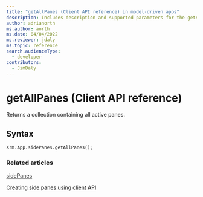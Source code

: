 ```yaml
---
title: "getAllPanes (Client API reference) in model-driven apps"
description: Includes description and supported parameters for the getAllPanes method.
author: adrianorth
ms.author: aorth
ms.date: 04/04/2022
ms.reviewer: jdaly
ms.topic: reference
search.audienceType: 
  - developer
contributors:
  - JimDaly
---
```

# getAllPanes (Client API reference)

Returns a collection containing all active panes.

## Syntax

`Xrm.App.sidePanes.getAllPanes();`

### Related articles

[sidePanes](../../xrm-app-sidepanes.md)

[Creating side panes using client API](../../../create-app-side-panes.md)

